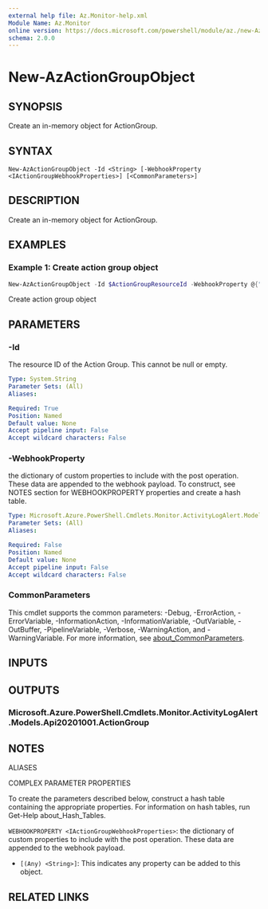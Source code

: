 ```yaml
---
external help file: Az.Monitor-help.xml
Module Name: Az.Monitor
online version: https://docs.microsoft.com/powershell/module/az./new-AzActionGroupObject
schema: 2.0.0
---
```


# New-AzActionGroupObject

## SYNOPSIS
Create an in-memory object for ActionGroup.

## SYNTAX

```
New-AzActionGroupObject -Id <String> [-WebhookProperty <IActionGroupWebhookProperties>] [<CommonParameters>]
```

## DESCRIPTION
Create an in-memory object for ActionGroup.

## EXAMPLES

### Example 1: Create action group object
```powershell
New-AzActionGroupObject -Id $ActionGroupResourceId -WebhookProperty @{"sampleWebhookProperty"="SamplePropertyValue"}
```

Create action group object

## PARAMETERS

### -Id
The resource ID of the Action Group.
This cannot be null or empty.

```yaml
Type: System.String
Parameter Sets: (All)
Aliases:

Required: True
Position: Named
Default value: None
Accept pipeline input: False
Accept wildcard characters: False
```

### -WebhookProperty
the dictionary of custom properties to include with the post operation.
These data are appended to the webhook payload.
To construct, see NOTES section for WEBHOOKPROPERTY properties and create a hash table.

```yaml
Type: Microsoft.Azure.PowerShell.Cmdlets.Monitor.ActivityLogAlert.Models.Api20201001.IActionGroupWebhookProperties
Parameter Sets: (All)
Aliases:

Required: False
Position: Named
Default value: None
Accept pipeline input: False
Accept wildcard characters: False
```

### CommonParameters
This cmdlet supports the common parameters: -Debug, -ErrorAction, -ErrorVariable, -InformationAction, -InformationVariable, -OutVariable, -OutBuffer, -PipelineVariable, -Verbose, -WarningAction, and -WarningVariable. For more information, see [about_CommonParameters](http://go.microsoft.com/fwlink/?LinkID=113216).

## INPUTS

## OUTPUTS

### Microsoft.Azure.PowerShell.Cmdlets.Monitor.ActivityLogAlert.Models.Api20201001.ActionGroup

## NOTES

ALIASES

COMPLEX PARAMETER PROPERTIES

To create the parameters described below, construct a hash table containing the appropriate properties. For information on hash tables, run Get-Help about_Hash_Tables.


`WEBHOOKPROPERTY <IActionGroupWebhookProperties>`: the dictionary of custom properties to include with the post operation. These data are appended to the webhook payload.
  - `[(Any) <String>]`: This indicates any property can be added to this object.

## RELATED LINKS
